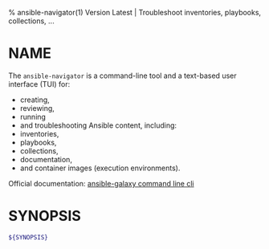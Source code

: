 % ansible-navigator(1) Version Latest | Troubleshoot inventories, playbooks, collections, ...
# NAME

The `ansible-navigator` is a command-line tool 
and a text-based user interface (TUI) for:
* creating, 
* reviewing, 
* running 
* and troubleshooting 
Ansible content, including: 
* inventories, 
* playbooks, 
* collections, 
* documentation, 
* and container images (execution environments).

Official documentation: [ansible-galaxy command line cli](https://ansible.readthedocs.io/projects/navigator/)

# SYNOPSIS

```bash
${SYNOPSIS}
```